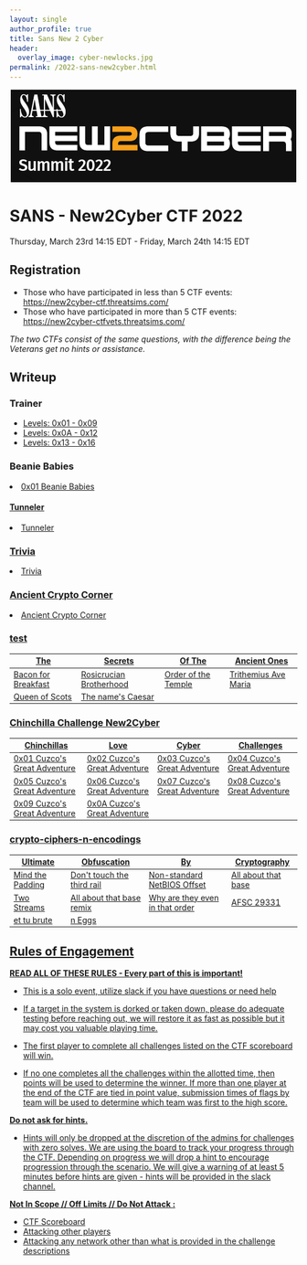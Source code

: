 ```yaml
---
layout: single
author_profile: true
title: Sans New 2 Cyber
header:
  overlay_image: cyber-newlocks.jpg
permalink: /2022-sans-new2cyber.html
---
```


<p align="center"><img src="/images/sans-new2cyber-logo.png"></p>

# SANS - New2Cyber CTF 2022
Thursday, March 23rd 14:15 EDT - Friday, March 24th 14:15 EDT

## Registration
* Those who have participated in less than 5 CTF events: https://new2cyber-ctf.threatsims.com/
* Those who have participated in more than 5 CTF events: https://new2cyber-ctfvets.threatsims.com/

_The two CTFs consist of the same questions, with the difference being the Veterans get no hints or assistance._

## Writeup

### Trainer

<ul>
<li><a href="https://logicoverflow.tech/sans-trainer1/">Levels: 0x01 - 0x09</a></li>
<li><a href="https://logicoverflow.tech/sans-trainer2/">Levels: 0x0A - 0x12</a></li>
<li><a href="https://logicoverflow.tech/sans-trainer3/">Levels: 0x13 - 0x16</a></li>
</ul>

### Beanie Babies

<li><a href="https://logicoverflow.tech/beanie-babies/">0x01 Beanie Babies</li>

#### Tunneler

<li><a href="https://logicoverflow.tech/tunnler/">Tunneler</li>

### Trivia

<li><a href="https://logicoverflow.tech/trivia/">Trivia</li>

### Ancient Crypto Corner

<li><a href="https://logicoverflow.tech/trivia/">Ancient Crypto Corner</li>

### test

| The | Secrets | Of The | Ancient Ones |
|------------|------------|------------|------------|
| [Bacon for Breakfast](https://github.com/logicoverflow/ctf/tree/main/sans-new2cyber-ctf/ancient-crypto-corner/bacon) | [Rosicrucian Brotherhood](https://github.com/logicoverflow/ctf/tree/main/sans-new2cyber-ctf/ancient-crypto-corner/rosicrucian) | [Order of the Temple](https://github.com/logicoverflow/ctf/tree/main/sans-new2cyber-ctf/ancient-crypto-corner/order) | [Trithemius Ave Maria](https://github.com/logicoverflow/ctf/tree/main/sans-new2cyber-ctf/ancient-crypto-corner/trithemius) |
| [Queen of Scots](https://github.com/logicoverflow/ctf/tree/main/sans-new2cyber-ctf/ancient-crypto-corner/queen) | [The name's Caesar](https://github.com/logicoverflow/ctf/tree/main/sans-new2cyber-ctf/ancient-crypto-corner/caesar) ||

### Chinchilla Challenge New2Cyber
| Chinchillas | Love | Cyber | Challenges |
|------------|------------|------------|------------|
| [0x01 Cuzco's Great Adventure](https://github.com/logicoverflow/ctf/tree/main/sans-new2cyber-ctf/chinchilla/0x01/) | [0x02 Cuzco's Great Adventure](https://github.com/logicoverflow/ctf/tree/main/sans-new2cyber-ctf/chinchilla/0x02/) | [0x03 Cuzco's Great Adventure](https://github.com/logicoverflow/ctf/tree/main/sans-new2cyber-ctf/chinchilla/0x03/) | [0x04 Cuzco's Great Adventure](hhttps://github.com/logicoverflow/ctf/tree/main/sans-new2cyber-ctf/chinchilla/0x04/) |
| [0x05 Cuzco's Great Adventure](https://github.com/logicoverflow/ctf/tree/main/sans-new2cyber-ctf/chinchilla/0x05/) | [0x06 Cuzco's Great Adventure](https://github.com/logicoverflow/ctf/tree/main/sans-new2cyber-ctf/chinchilla/0x06/) | [0x07 Cuzco's Great Adventure](https://github.com/logicoverflow/ctf/tree/main/sans-new2cyber-ctf/chinchilla/0x07/) | [0x08 Cuzco's Great Adventure](https://github.com/logicoverflow/ctf/tree/main/sans-new2cyber-ctf/chinchilla/0x08/) |
| [0x09 Cuzco's Great Adventure](https://github.com/logicoverflow/ctf/tree/main/sans-new2cyber-ctf/chinchilla/0x09/) | [0x0A Cuzco's Great Adventure](https://github.com/logicoverflow/ctf/tree/main/sans-new2cyber-ctf/chinchilla/0x0A/) ||

### crypto-ciphers-n-encodings
| Ultimate | Obfuscation | By | Cryptography |
|------------|------------|------------|------------|
| [Mind the Padding](https://github.com/logicoverflow/ctf/tree/main/sans-new2cyber-ctf/crypto-ciphers-n-encodings/pad) | [Don't touch the third rail](https://github.com/logicoverflow/ctf/tree/main/sans-new2cyber-ctf/crypto-ciphers-n-encodings/rail) | Non-standard NetBIOS Offset | [All about that base](https://github.com/logicoverflow/ctf/tree/main/sans-new2cyber-ctf/crypto-ciphers-n-encodings/base) |
| [Two Streams](https://github.com/logicoverflow/ctf/tree/main/sans-new2cyber-ctf/crypto-ciphers-n-encodings/streams) | [All about that base remix](https://github.com/logicoverflow/ctf/tree/main/sans-new2cyber-ctf/crypto-ciphers-n-encodings/base-remix) | Why are they even in that order | AFSC 29331 |
| [et tu brute](https://github.com/logicoverflow/ctf/tree/main/sans-new2cyber-ctf/crypto-ciphers-n-encodings/brute) | [n Eggs](https://github.com/logicoverflow/ctf/tree/main/sans-new2cyber-ctf/crypto-ciphers-n-encodings/eggs) ||

## Rules of Engagement
**READ ALL OF THESE RULES - Every part of this is important!**

* This is a solo event, utilize slack if you have questions or need help

* If a target in the system is dorked or taken down, please do adequate testing before reaching out, we will restore it as fast as possible but it may cost you valuable playing time.

* The first player to complete all challenges listed on the CTF scoreboard will win.

* If no one completes all the challenges within the allotted time, then points will be used to determine the winner. If more than one player at the end of the CTF are tied in point value, submission times of flags by team will be used to determine which team was first to the high score.

**Do not ask for hints.**

* Hints will only be dropped at the discretion of the admins for challenges with zero solves. We are using the board to track your progress through the CTF. Depending on progress we will drop a hint to encourage progression through the scenario. We will give a warning of at least 5 minutes before hints are given - hints will be provided in the slack channel.

**Not In Scope // Off Limits // Do Not Attack :**

* CTF Scoreboard
* Attacking other players
* Attacking any network other than what is provided in the challenge descriptions

